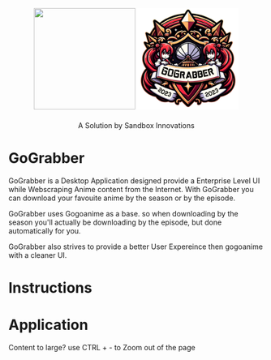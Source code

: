 <p align="center">
    <img width="200" height="200" src="https://sandboxinnovations.org/images/logo.png">
    <img width="200" height="200" src="https://raw.githubusercontent.com/EmanSza/gograb/main/src/client/public/images/gograbber-removebg.png">
</p>
<p style="margin-top: 20px;" align="center">A Solution by Sandbox Innovations</p>

# GoGrabber

GoGrabber is a Desktop Application designed provide a Enterprise Level UI while Webscraping Anime content from the Internet. With GoGrabber you can download your favouite anime by the season or by the episode.

GoGrabber uses Gogoanime as a base. so when downloading by the season you'll actually be downloading by the episode, but done automatically for you.

GoGrabber also strives to provide a better User Expereince then gogoanime with a cleaner UI.




# Instructions


# Application

Content to large? use CTRL + - to Zoom out of the page